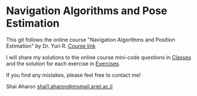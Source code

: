 ﻿# Navigation Algorithms and Pose Estimation
This git follows the online course "Navigation Algorithms and Position Estimation" by Dr. Yuri R. 
[Course link](https://courses.campus.gov.il/courses/course-v1:ARIEL+ACD_RFP4_ARIEL_Nivut+2019_1/info)

I will share my solutions to the online course mini-code questions in [Classes](https://github.com/ifryed/navigation_algo/tree/master/Classes)
and the solution for each exercise in [Exercises](https://github.com/ifryed/navigation_algo/tree/master/Exercises).

If you find any mistakes, please feel free to contact me!

Shai Aharon shai1.aharon@msmail.ariel.ac.il 

